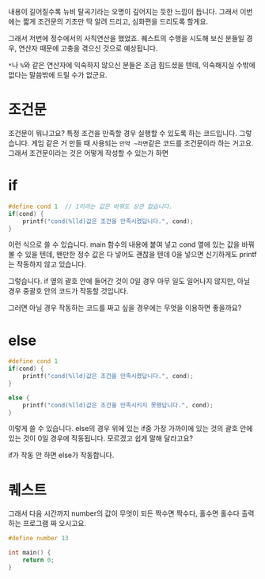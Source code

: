 내용이 길어질수록 뉴비 탈곡기라는 오명이 깊어지는 듯한 느낌이 듭니다.
그래서 이번에는 짧게 조건문의 기초만 딱 알려 드리고, 심화편을 드리도록 할게요.

그래서 저번에 정수에서의 사칙연산을 했었죠.
퀘스트의 수행을 시도해 보신 분들일 경우, 연산자 때문에 고충을 겪으신 것으로 예상됩니다.

`*`나 `%`와 같은 연산자에 익숙하지 않으신 분들은 조금 힘드셨을 텐데, 
익숙해지실 수밖에 없다는 말씀밖에 드릴 수가 없군요.

# 조건문
조건문이 뭐냐고요?
특정 조건을 만족할 경우 실행할 수 있도록 하는 코드입니다.
그렇습니다. 게임 같은 거 만들 때 사용되는 `만약 ~라면`같은 코드를 조건문이라 하는 거고요.
그래서 조건문이라는 것은 어떻게 작성할 수 있는가 하면

# if

```c
#define cond 1  // 1이라는 값은 바꿔도 상관 없습니다.
if(cond) {
    printf("cond(%lld)값은 조건을 만족시켰답니다.", cond);
}
```

이런 식으로 쓸 수 있습니다.
main 함수의 내용에 붙여 넣고 cond 옆에 있는 값을 바꿔 볼 수 있을 텐데,
왠만한 정수 값은 다 넣어도 괜찮을 텐데 0을 넣으면 신기하게도 printf는 작동하지 않고 있습니다.

그렇습니다.
if 옆의 괄호 안에 들어간 것이 0일 경우 아무 일도 일어나지 않지만,
아닐 경우 중괄호 안의 코드가 작동할 것입니다.

그러면 아닐 경우 작동하는 코드를 짜고 싶을 경우에는 무엇을 이용하면 좋을까요?

# else
```c
#define cond 1
if(cond) {
    printf("cond(%lld)값은 조건을 만족시켰답니다.", cond);
}

else {
    printf("cond(%lld)값은 조건을 만족시키지 못했답니다.", cond);
}
```

이렇게 쓸 수 있습니다.
else의 경우 위에 있는 if중 가장 가까이에 있는 것의 괄호 안에 있는 것이 0일 경우에 작동됩니다.
모르겠고 쉽게 말해 달라고요?

if가 작동 안 하면 else가 작동합니다.

# 퀘스트
그래서 다음 시간까지 number의 값이 무엇이 되든 짝수면 짝수다, 홀수면 홀수다 출력하는 프로그램 짜 오시고요.

```c
#define number 13

int main() {
    return 0;
}
```